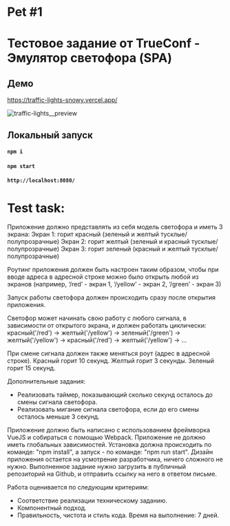 # Pet #1
# Тестовое задание от TrueConf - Эмулятор светофора (SPA) 

## Демо
https://traffic-lights-snowy.vercel.app/

![traffic-lights__preview](https://github.com/DieReiterin/TrafficLights/assets/106297490/7c084a1e-a9ff-4a14-ac08-3a22f9554d1d)



## Локальный запуск
#### `npm i `
#### `npm start`
#### `http://localhost:8080/`

# Test task:

Приложение должно представлять из себя модель светофора и иметь 3 экрана: 
Экран 1: горит красный (зеленый и желтый тусклые/полупрозрачные) 
Экран 2: горит желтый (зеленый и красный тусклые/полупрозрачные) 
Экран 3: горит зеленый (красный и желтый тусклые/полупрозрачные)

Роутинг приложения должен быть настроен таким образом, чтобы при вводе адреса в адресной строке можно было открыть любой из экранов (например, ‘/red’ - экран 1, ‘/yellow’ - экран 2, ‘/green’ - экран 3) 

Запуск работы светофора должен происходить сразу после открытия приложения. 

Светофор может начинать свою работу с любого сигнала, в зависимости от открытого экрана, и должен работать циклически: красный('/red') -> желтый('/yellow') -> зеленый('/green') -> желтый('/yellow') -> красный('/red') -> желтый('/yellow') -> ... 

При смене сигнала должен также меняться роут (адрес в адресной строке). Красный горит 10 секунд. Желтый горит 3 секунды. Зеленый горит 15 секунд. 

Дополнительные задания: 
- Реализовать таймер, показывающий сколько секунд осталось до смены сигнала светофора. 
- Реализовать мигание сигнала светофора, если до его смены осталось меньше 3 секунд. 

Приложение должно быть написано с использованием фреймворка VueJS и собираться с помощью Webpack. 
Приложение не должно иметь глобальных зависимостей. 
Установка должна происходить по команде: "npm install", а запуск - по команде: "npm run start". 
Дизайн приложения остается на усмотрение разработчика, ничего сложного не нужно. 
Выполненное задание нужно загрузить в публичный репозиторий на Github, и отправить ссылку на него в ответом письме.

Работа оценивается по следующим критериям:
- Соответствие реализации техническому заданию.
- Компонентный подход.
- Правильность, чистота и стиль кода. Время на выполнение: 7 дней.
